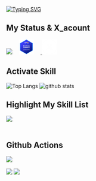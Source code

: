 [![Typing SVG](https://readme-typing-svg.demolab.com?font=Fira+Sanss&weight=600&size=26&pause=1000&color=1FE66BE8&center=true&width=500&lines=Welcome+to+My+github+Repository)](https://git.io/typing-svg)

## My Status & X_acount
  ![](https://komarev.com/ghpvc/?username=your-github-J-saka0812)　 <img src="https://github.com/J-saka0812/J-saka0812/blob/main/AWS-Certified-Solutions-Architect-Associate_badge_150x150.e359ae4a6d4d82c3e31d4f9104c8d389b56a2423.png?raw=true" alt="X" width="40" />
　<a href="https://x.com/@JS_chartier">
  <img src="https://github.com/J-saka0812/J-saka0812/blob/main/x-social-media-white-round-icon.png?raw=true" alt="X" width="40" />
</a>

## Activate Skill
<div align="left"> 
  <img alt="Top Langs" height="170px" src="https://github-readme-stats.vercel.app/api?username=J-saka0812&theme=vue-dark&layout=compact" />
  <img alt="github stats" height="170px" src="https://github-readme-stats.vercel.app/api/top-langs/?username=J-saka0812&theme=vue-dark&layout=compact" />
</div>

## Highlight My Skill List

<img src="https://skillicons.dev/icons?i=html,tailwindcss,js,java,react,nodejs,vscode,aws,vite" /> <br /><br />


## Github Actions
![](http://github-profile-summary-cards.vercel.app/api/cards/profile-details?username=J-saka0812&theme=blueberry)


![](http://github-profile-summary-cards.vercel.app/api/cards/stats?username=J-saka0812&theme=blueberry)  ![](http://github-profile-summary-cards.vercel.app/api/cards/productive-time?username=J-saka0812&theme=blueberry&utcOffset=8)
